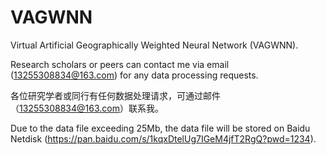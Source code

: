 # VAGWNN

Virtual Artificial Geographically Weighted Neural Network (VAGWNN).

Research scholars or peers can contact me via email (13255308834@163.com) for any data processing requests.

各位研究学者或同行有任何数据处理请求，可通过邮件（13255308834@163.com）联系我。

Due to the data file exceeding 25Mb, the data file will be stored on Baidu Netdisk (https://pan.baidu.com/s/1kqxDtelUg7IGeM4jfT2RgQ?pwd=1234).
